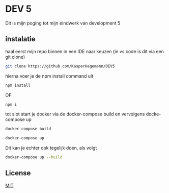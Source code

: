 # DEV 5

Dit is mijn poging tot mijn eindwerk van development 5 

## instalatie

haal eerst mijn repo binnen in een IDE naar keuzen
(in vs code is dit via een git clone)

```bash
git clone https://github.com/KasperHegemann/DEV5
```
 hierna voer je de npm install command uit
```bash
npm install
```
OF
```bash
npm i
```
tot slot start je docker via de docker-compose build en vervolgens docke-compose up
```bash
docker-compose build
```
```bash
docker-compose up
```
Dit kan je echter ook tegelijk doen, als volgt
```bash
docker-compose up --build
```



## License
[MIT](https://choosealicense.com/licenses/mit/)